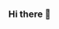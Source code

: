 ### Hi there 👋

<!--
**Ethan-OF/ethan-of** is a ✨ _special_ ✨ repository because its `README.md` (this file) appears on your GitHub profile.

Here are some ideas to get you started:

- 🔭 I’m currently working on ...
- 🌱 I’m currently learning ...
- 👯 I’m looking to collaborate on ...
- 🤔 I’m looking for help with ...
- 💬 Ask me about ...asddasdas
- 📫 How to reach me: ...
- 😄 Pronouns: ...
- ⚡ Fun fact: ...
-->

